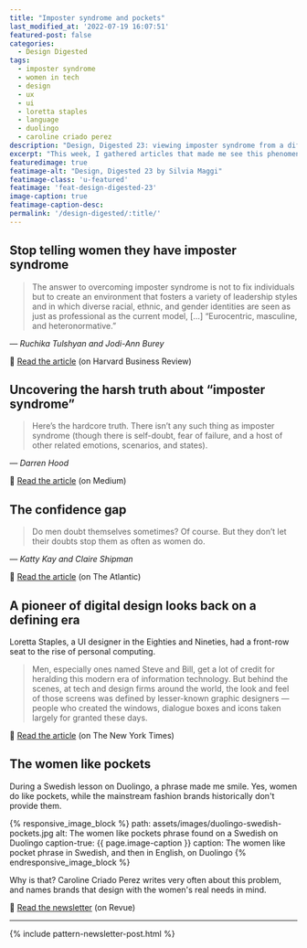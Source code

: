 ```yaml
---
title: "Imposter syndrome and pockets"
last_modified_at: '2022-07-19 16:07:51'
featured-post: false
categories:
  - Design Digested
tags:
  - imposter syndrome
  - women in tech
  - design
  - ux
  - ui
  - loretta staples
  - language
  - duolingo
  - caroline criado perez
description: "Design, Digested 23: viewing imposter syndrome from a different perspective. Loretta Staples and women need pockets."
excerpt: "This week, I gathered articles that made me see this phenomenon from a different perspective. Time to reframe. And pockets. Women need pockets."
featuredimage: true
featimage-alt: "Design, Digested 23 by Silvia Maggi"
featimage-class: 'u-featured'
featimage: 'feat-design-digested-23'
image-caption: true
featimage-caption-desc: 
permalink: '/design-digested/:title/'
---
```

## Stop telling women they have imposter syndrome

> The answer to overcoming imposter syndrome is not to fix individuals but to create an environment that fosters a variety of leadership styles and in which diverse racial, ethnic, and gender identities are seen as just as professional as the current model, [&hellip;] “Eurocentric, masculine, and heteronormative.”
>
<cite>— Ruchika Tulshyan and Jodi-Ann Burey</cite>

<p class="detached">🔗 <a href="https://hbr.org/2021/02/stop-telling-women-they-have-imposter-syndrome">Read the article</a> (on Harvard Business Review)</p>

## Uncovering the harsh truth about &ldquo;imposter syndrome&rdquo;

> Here’s the hardcore truth. There isn’t any such thing as imposter syndrome (though there is self-doubt, fear of failure, and a host of other related emotions, scenarios, and states).
> 
<cite>— Darren Hood</cite>

<p class="detached">🔗 <a href="https://uxuncensored.medium.com/uncovering-the-harsh-truth-about-imposter-syndrome-5dbf48304d06">Read the article</a> (on Medium)</p>

## The confidence gap

> Do men doubt themselves sometimes? Of course. But they don’t let their doubts stop them as often as women do.
> 
<cite>— Katty Kay and Claire Shipman</cite>

<p class="detached">🔗 <a href="https://www.theatlantic.com/magazine/archive/2014/05/the-confidence-gap/359815/">Read the article</a> (on The Atlantic)</p>

## A pioneer of digital design looks back on a defining era

Loretta Staples, a UI designer in the Eighties and Nineties, had a front-row seat to the rise of personal computing.

> Men, especially ones named Steve and Bill, get a lot of credit for heralding this modern era of information technology. But behind the scenes, at tech and design firms around the world, the look and feel of those screens was defined by lesser-known graphic designers — people who created the windows, dialogue boxes and icons taken largely for granted these days.

<p class="detached">🔗 <a href="https://www.nytimes.com/2021/03/18/style/loretta-staples-ui-design.html">Read the article</a> (on The New York Times)</p>

## The women like pockets

During a Swedish lesson on Duolingo, a phrase made me smile. Yes, women do like pockets, while the mainstream fashion brands historically don't provide them.

{% responsive_image_block %}
  path: assets/images/duolingo-swedish-pockets.jpg
  alt: The women like pockets phrase found on a Swedish on Duolingo
  caption-true: {{ page.image-caption }}
  caption: The women like pocket phrase in Swedish, and then in English, on Duolingo
{% endresponsive_image_block %}

Why is that? Caroline Criado Perez writes very often about this problem, and names brands that design with the women's real needs in mind.

<p class="detached">🔗 <a href="https://newsletter.carolinecriadoperez.com/issues/invisible-women-confessions-of-a-pocket-addict-807610">Read the newsletter</a> (on Revue)</p>

---

{% include pattern-newsletter-post.html %}